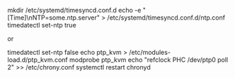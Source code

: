 
mkdir /etc/systemd/timesyncd.conf.d
echo -e "[Time]\nNTP=some.ntp.server" > /etc/systemd/timesyncd.conf.d/ntp.conf
timedatectl set-ntp true

or

timedatectl set-ntp false
echo ptp_kvm > /etc/modules-load.d/ptp_kvm.conf
modprobe ptp_kvm
echo "refclock PHC /dev/ptp0 poll 2" >> /etc/chrony.conf
systemctl restart chronyd
